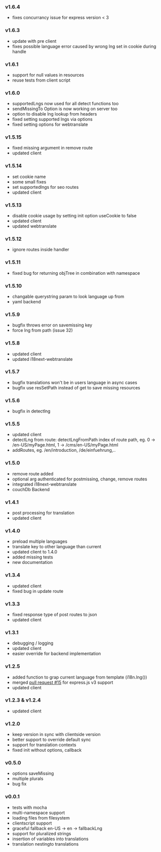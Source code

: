 ### v1.6.4
- fixes concurrancy issue for express version < 3

### v1.6.3
- update with pre client
- fixes possible language error caused by wrong lng set in cookie during handle

### v1.6.1
- support for null values in resources
- reuse tests from client script

### v1.6.0
- supportedLngs now used for all detect functions too
- sendMissingTo Option is now working on server too
- option to disable lng lookup from headers
- fixed setting supported lngs via options
- fixed setting options for webtranslate

### v1.5.15
- fixed missing argument in remove route
- updated client

### v1.5.14
- set cookie name
- some small fixes
- set supportedlngs for seo routes
- updated client

### v1.5.13
- disable cookie usage by setting init option useCookie to false
- updated client
- updated webtranslate

### v1.5.12
- ignore routes inside handler

### v1.5.11
- fixed bug for returning objTree in combination with namespace

### v1.5.10
- changable querystring param to look language up from
- yaml backend

### v1.5.9
- bugfix  throws error on savemissing key
- force lng from path (issue 32)

### v1.5.8
- updated client
- updated i18next-webtranslate

### v1.5.7
- bugfix translations won't be in users language in async cases
- bugfix use resSetPath instead of get to save missing resources

### v1.5.6
- bugfix in detectlng

### v1.5.5
- updated client
- detectLng from route: detectLngFromPath index of route path, eg. 0 -> /en-US/myPage.html, 1 -> /cms/en-US/myPage.html
- addRoutes, eg. /en/introduction, /de/einfuehrung,..

### v1.5.0
- remove route added
- optional arg authenticated for postmissing, change, remove routes
- integrated i18next-webtranslate
- couchDb Backend

### v1.4.1
- post processing for translation
- updated client

### v1.4.0
- preload multiple languages
- translate key to other language than current
- updated client to 1.4.0
- added missing tests
- new documentation

### v1.3.4
- updated client
- fixed bug in update route

### v1.3.3

- fixed response type of post routes to json
- updated client

### v1.3.1

- debugging / logging
- updated client
- easier override for backend implementation

### v1.2.5

- added function to grap current language from template (i18n.lng())
- merged [pull request #15](https://github.com/jamuhl/i18next-node/pull/15) for express.js v3 support
- updated client

### v1.2.3 & v1.2.4

- updated client

### v1.2.0

- keep version in sync with clientside version
- better support to override default sync
- support for translation contexts
- fixed init without options, callback

### v0.5.0

- options saveMissing
- multiple plurals
- bug fix

### v0.0.1

- tests with mocha
- multi-namespace support
- loading files from filesystem
- clientscript support
- graceful fallback en-US -> en -> fallbackLng
- support for pluralized strings
- insertion of variables into translations
- translation nestingto translations

